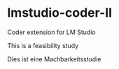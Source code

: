 # lmstudio-coder-II
Coder extension for LM Studio

This is a feasibility study

Dies ist eine Machbarkeitsstudie

